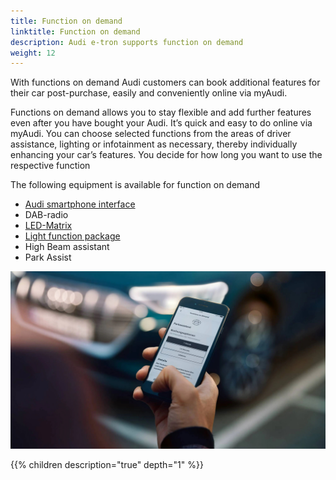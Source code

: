 ```yaml
---
title: Function on demand
linktitle: Function on demand
description: Audi e-tron supports function on demand
weight: 12
---
```


With functions on demand Audi customers can book additional features for their car post-purchase, easily and conveniently online via myAudi.

Functions on demand allows you to stay flexible and add further features even after you have bought your Audi. It’s quick and easy to do online via myAudi. You can choose selected functions from the areas of driver assistance, lighting or infotainment as necessary, thereby individually enhancing your car’s features. You decide for how long you want to use the respective function

The following equipment is available for function on demand

- [Audi smartphone interface](/models/e-tron/technology/uiandoperations/smartphoneinterface/)
- DAB-radio
- [LED-Matrix](/models/e-tron/technology/lights/)
- [Light function package](/models/e-tron/technology/lights/)
- High Beam assistant
- Park Assist

![FOD](fod1.jpg "Function on demand from myAudi app")

{{% children description="true" depth="1" %}}
